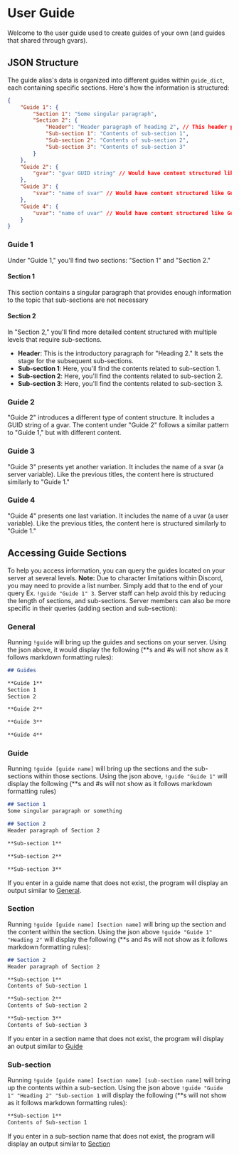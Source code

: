 # User Guide

Welcome to the user guide used to create guides of your own (and guides that shared through gvars).

## JSON Structure

The guide alias's data is organized into different guides within `guide_dict`, each containing specific sections. Here's how the information is structured:

```json
{
    "Guide 1": {
        "Section 1": "Some singular paragraph",
        "Section 2": {
            "Header": "Header paragraph of heading 2", // This header paragraph has to have key be "Header"
            "Sub-section 1": "Contents of sub-section 1",
            "Sub-section 2": "Contents of sub-section 2",
            "Sub-section 3": "Contents of sub-section 3"
        }
    },
    "Guide 2": {
        "gvar": "gvar GUID string" // Would have content structured like Guide 1
    },
    "Guide 3": {
        "svar": "name of svar" // Would have content structured like Guide 1
    },
    "Guide 4": {
        "uvar": "name of uvar" // Would have content structured like Guide 1
    }
}
```

### Guide 1

Under "Guide 1," you'll find two sections: "Section 1" and "Section 2."

#### Section 1

This section contains a singular paragraph that provides enough information to the topic that sub-sections are not necessary

#### Section 2

In "Section 2," you'll find more detailed content structured with multiple levels that require sub-sections.

- **Header**: This is the introductory paragraph for "Heading 2." It sets the stage for the subsequent sub-sections.
- **Sub-section 1**: Here, you'll find the contents related to sub-section 1.
- **Sub-section 2**: Here, you'll find the contents related to sub-section 2.
- **Sub-section 3**: Here, you'll find the contents related to sub-section 3.

### Guide 2

"Guide 2" introduces a different type of content structure. It includes a GUID string of a gvar. The content under "Guide 2" follows a similar pattern to "Guide 1," but with different content.

### Guide 3

"Guide 3" presents yet another variation. It includes the name of a svar (a server variable). Like the previous titles, the content here is structured similarly to "Guide 1."

### Guide 4

"Guide 4" presents one last variation. It includes the name of a uvar (a user variable). Like the previous titles, the content here is structured similarly to "Guide 1."

## Accessing Guide Sections

To help you access information, you can query the guides located on your server at several levels. **Note:** Due to character limitations within Discord, you may need to provide a list number. Simply add that to the end of your query Ex. `!guide "Guide 1" 3`. Server staff can help avoid this by reducing the length of sections, and sub-sections. Server members can also be more specific in their queries (adding section and sub-section):

### General
Running `!guide` will bring up the guides and sections on your server. Using the json above, it would display the following (**s and #s will not show as it follows markdown formatting rules):
```md
## Guides

**Guide 1**
Section 1
Section 2

**Guide 2**

**Guide 3**

**Guide 4**
```

### Guide
Running `!guide [guide name]` will bring up the sections and the sub-sections within those sections. Using the json above, `!guide "Guide 1"` will display the following (**s and #s will not show as it follows markdown formatting rules)
```md
## Section 1
Some singular paragraph or something

## Section 2
Header paragraph of Section 2

**Sub-section 1**

**Sub-section 2**

**Sub-section 3**
```

If you enter in a guide name that does not exist, the program will display an output similar to [General](#general).

### Section
Running `!guide [guide name] [section name]` will bring up the section and the content within the section. Using the json above `!guide "Guide 1" "Heading 2"` will display the following (**s and #s will not show as it follows markdown formatting rules):
```md
## Section 2
Header paragraph of Section 2

**Sub-section 1**
Contents of Sub-section 1

**Sub-section 2**
Contents of Sub-section 2

**Sub-section 3**
Contents of Sub-section 3
``` 

If you enter in a section name that does not exist, the program will display an output similar to [Guide](#guide)

### Sub-section
Running `!guide [guide name] [section name] [sub-section name]` will bring up the contents within a sub-section. Using the json above `!guide "Guide 1" "Heading 2" "Sub-section 1` will display the following (**s will not show as it follows markdown formatting rules):
```md
**Sub-section 1**
Contents of Sub-section 1
```

If you enter in a sub-section name that does not exist, the program will display an output similar to [Section](#section)